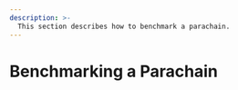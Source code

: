 ```yaml
---
description: >-
  This section describes how to benchmark a parachain.
---
```


# Benchmarking a Parachain
